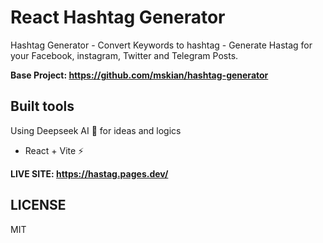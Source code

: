 # React Hashtag Generator

Hashtag Generator - Convert Keywords to hashtag - Generate Hastag for your Facebook, instagram, Twitter and Telegram Posts.  

**Base Project: <https://github.com/mskian/hashtag-generator>**

## Built tools

Using Deepseek AI 🚀 for ideas and logics  

- React + Vite ⚡  

**LIVE SITE: <https://hastag.pages.dev/>**

## LICENSE

MIT
